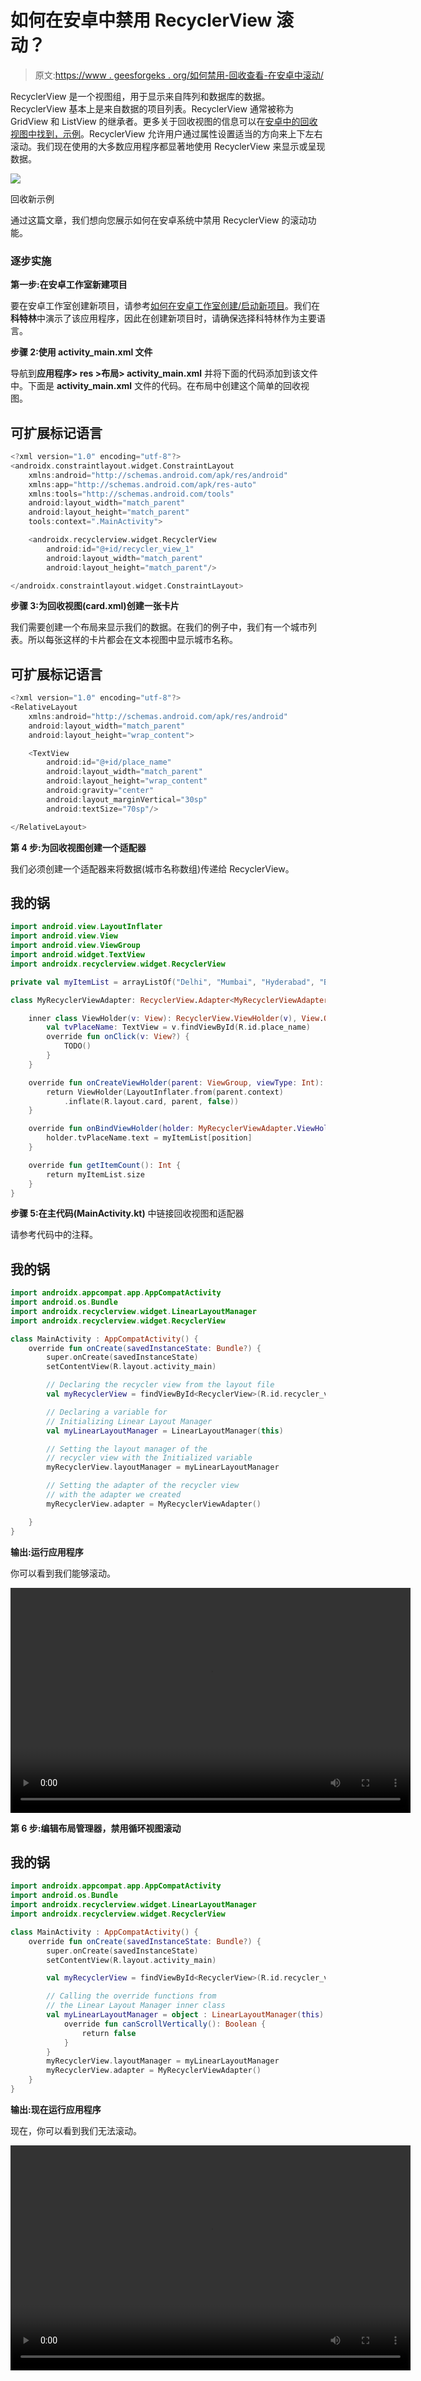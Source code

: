 # 如何在安卓中禁用 RecyclerView 滚动？

> 原文:[https://www . geesforgeks . org/如何禁用-回收查看-在安卓中滚动/](https://www.geeksforgeeks.org/how-to-disable-recyclerview-scrolling-in-android/)

RecyclerView 是一个视图组，用于显示来自阵列和数据库的数据。RecyclerView 基本上是来自数据的项目列表。RecyclerView 通常被称为 GridView 和 ListView 的继承者。更多关于回收视图的信息可以在[安卓中的回收视图中找到，示例](https://www.geeksforgeeks.org/android-recyclerview/)。RecyclerView 允许用户通过属性设置适当的方向来上下左右滚动。我们现在使用的大多数应用程序都显著地使用 RecyclerView 来显示或呈现数据。

![](img/aea2467957f2d73d49fa9d1a2833a5ab.png)

回收新示例

通过这篇文章，我们想向您展示如何在安卓系统中禁用 RecyclerView 的滚动功能。

### 逐步实施

**第一步:在安卓工作室新建项目**

要在安卓工作室创建新项目，请参考[如何在安卓工作室创建/启动新项目](https://www.geeksforgeeks.org/android-how-to-create-start-a-new-project-in-android-studio/)。我们在**科特林**中演示了该应用程序，因此在创建新项目时，请确保选择科特林作为主要语言。

**步骤 2:使用 activity_main.xml 文件**

导航到**应用程序> res >布局> activity_main.xml** 并将下面的代码添加到该文件中。下面是 **activity_main.xml** 文件的代码。在布局中创建这个简单的回收视图。

## 可扩展标记语言

```kt
<?xml version="1.0" encoding="utf-8"?>
<androidx.constraintlayout.widget.ConstraintLayout 
    xmlns:android="http://schemas.android.com/apk/res/android"
    xmlns:app="http://schemas.android.com/apk/res-auto"
    xmlns:tools="http://schemas.android.com/tools"
    android:layout_width="match_parent"
    android:layout_height="match_parent"
    tools:context=".MainActivity">

    <androidx.recyclerview.widget.RecyclerView
        android:id="@+id/recycler_view_1"
        android:layout_width="match_parent"
        android:layout_height="match_parent"/>

</androidx.constraintlayout.widget.ConstraintLayout>
```

**步骤 3:为回收视图(card.xml)创建一张卡片**

我们需要创建一个布局来显示我们的数据。在我们的例子中，我们有一个城市列表。所以每张这样的卡片都会在文本视图中显示城市名称。

## 可扩展标记语言

```kt
<?xml version="1.0" encoding="utf-8"?>
<RelativeLayout 
    xmlns:android="http://schemas.android.com/apk/res/android"
    android:layout_width="match_parent"
    android:layout_height="wrap_content">

    <TextView
        android:id="@+id/place_name"
        android:layout_width="match_parent"
        android:layout_height="wrap_content"
        android:gravity="center"
        android:layout_marginVertical="30sp"
        android:textSize="70sp"/>

</RelativeLayout>
```

**第 4 步:为回收视图创建一个适配器**

我们必须创建一个适配器来将数据(城市名称数组)传递给 RecyclerView。

## 我的锅

```kt
import android.view.LayoutInflater
import android.view.View
import android.view.ViewGroup
import android.widget.TextView
import androidx.recyclerview.widget.RecyclerView

private val myItemList = arrayListOf("Delhi", "Mumbai", "Hyderabad", "Bangalore", "Chennai", "Kolkata")

class MyRecyclerViewAdapter: RecyclerView.Adapter<MyRecyclerViewAdapter.ViewHolder>() {

    inner class ViewHolder(v: View): RecyclerView.ViewHolder(v), View.OnClickListener{
        val tvPlaceName: TextView = v.findViewById(R.id.place_name)
        override fun onClick(v: View?) {
            TODO()
        }
    }

    override fun onCreateViewHolder(parent: ViewGroup, viewType: Int): MyRecyclerViewAdapter.ViewHolder {
        return ViewHolder(LayoutInflater.from(parent.context)
            .inflate(R.layout.card, parent, false))
    }

    override fun onBindViewHolder(holder: MyRecyclerViewAdapter.ViewHolder, position: Int) {
        holder.tvPlaceName.text = myItemList[position]
    }

    override fun getItemCount(): Int {
        return myItemList.size
    }
}
```

**步骤 5:在主代码(MainActivity.kt)** 中链接回收视图和适配器

请参考代码中的注释。

## 我的锅

```kt
import androidx.appcompat.app.AppCompatActivity
import android.os.Bundle
import androidx.recyclerview.widget.LinearLayoutManager
import androidx.recyclerview.widget.RecyclerView

class MainActivity : AppCompatActivity() {
    override fun onCreate(savedInstanceState: Bundle?) {
        super.onCreate(savedInstanceState)
        setContentView(R.layout.activity_main)

        // Declaring the recycler view from the layout file
        val myRecyclerView = findViewById<RecyclerView>(R.id.recycler_view_1)

        // Declaring a variable for 
        // Initializing Linear Layout Manager
        val myLinearLayoutManager = LinearLayoutManager(this)

        // Setting the layout manager of the
        // recycler view with the Initialized variable
        myRecyclerView.layoutManager = myLinearLayoutManager

        // Setting the adapter of the recycler view
        // with the adapter we created
        myRecyclerView.adapter = MyRecyclerViewAdapter()

    }
}
```

**输出:运行应用程序**

你可以看到我们能够滚动。

<video class="wp-video-shortcode" id="video-651997-1" width="640" height="360" preload="metadata" controls=""><source type="video/mp4" src="https://media.geeksforgeeks.org/wp-content/uploads/20210722202618/411.mp4?_=1">[https://media.geeksforgeeks.org/wp-content/uploads/20210722202618/411.mp4](https://media.geeksforgeeks.org/wp-content/uploads/20210722202618/411.mp4)</video>

**第 6 步:编辑布局管理器，禁用循环视图滚动**

## 我的锅

```kt
import androidx.appcompat.app.AppCompatActivity
import android.os.Bundle
import androidx.recyclerview.widget.LinearLayoutManager
import androidx.recyclerview.widget.RecyclerView

class MainActivity : AppCompatActivity() {
    override fun onCreate(savedInstanceState: Bundle?) {
        super.onCreate(savedInstanceState)
        setContentView(R.layout.activity_main)

        val myRecyclerView = findViewById<RecyclerView>(R.id.recycler_view_1)

        // Calling the override functions from 
        // the Linear Layout Manager inner class
        val myLinearLayoutManager = object : LinearLayoutManager(this) {
            override fun canScrollVertically(): Boolean {
                return false
            }
        }
        myRecyclerView.layoutManager = myLinearLayoutManager
        myRecyclerView.adapter = MyRecyclerViewAdapter()
    }
}
```

**输出:现在运行应用程序**

现在，你可以看到我们无法滚动。

<video class="wp-video-shortcode" id="video-651997-2" width="640" height="360" preload="metadata" controls=""><source type="video/mp4" src="https://media.geeksforgeeks.org/wp-content/uploads/20210722202616/422.mp4?_=2">[https://media.geeksforgeeks.org/wp-content/uploads/20210722202616/422.mp4](https://media.geeksforgeeks.org/wp-content/uploads/20210722202616/422.mp4)</video>